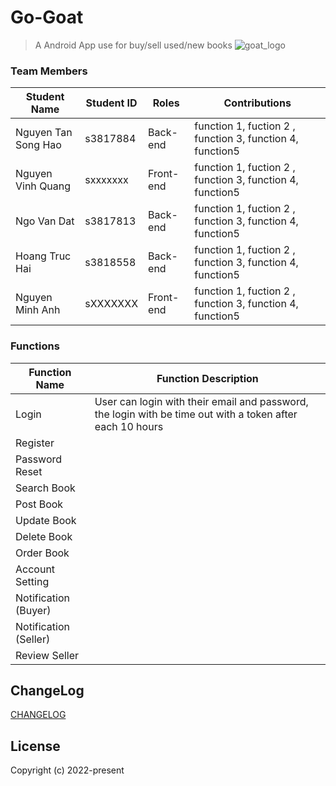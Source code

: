 # Go-Goat

> A Android App use for buy/sell used/new books
![goat_logo](https://user-images.githubusercontent.com/57244454/213659108-cc25226a-3dfa-43f5-af75-347e007b2668.svg)


### Team Members
| Student Name            | Student ID                                       | Roles           | Contributions                                                   |
| ----------------------- | ------------------------------------------------ | --------------- |-----------------------------------------------------------------|
| Nguyen Tan Song Hao     | s3817884                                         | Back-end        | function 1, fuction 2 , function 3, function 4, function5       |
| Nguyen Vinh Quang       | sxxxxxxx                                         | Front-end       | function 1, fuction 2 , function 3, function 4, function5       |
| Ngo Van Dat             | s3817813                                         | Back-end        | function 1, fuction 2 , function 3, function 4, function5       |
| Hoang Truc Hai          | s3818558                                         | Back-end        | function 1, fuction 2 , function 3, function 4, function5       |
| Nguyen Minh Anh         | sXXXXXXX                                         | Front-end       | function 1, fuction 2 , function 3, function 4, function5       |


### Functions
|Function Name            | Function Description                             |
|-------------------------|--------------------------------------------------|
|Login                    | User can login with their email and password, the login with be time out with a token after each 10 hours|
|Register                 |                                                  |
|Password Reset           |                                                  |
|Search Book              |                                                  |
|Post Book                |
|Update Book              |
|Delete Book              |
|Order Book               |
|Account Setting          |
|Notification (Buyer)     |
|Notification (Seller)    |
|Review Seller            |

## ChangeLog

[CHANGELOG](CHANGELOG.md)

## License

Copyright (c) 2022-present
